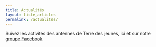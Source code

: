 ```yaml
---
title: Actualités
layout: liste_articles
permalink: /actualites/
---
```

Suivez les activités des antennes de Terre des jeunes, ici et sur notre [groupe Facebook](https://www.facebook.com/groups/terredesjeunes/).
